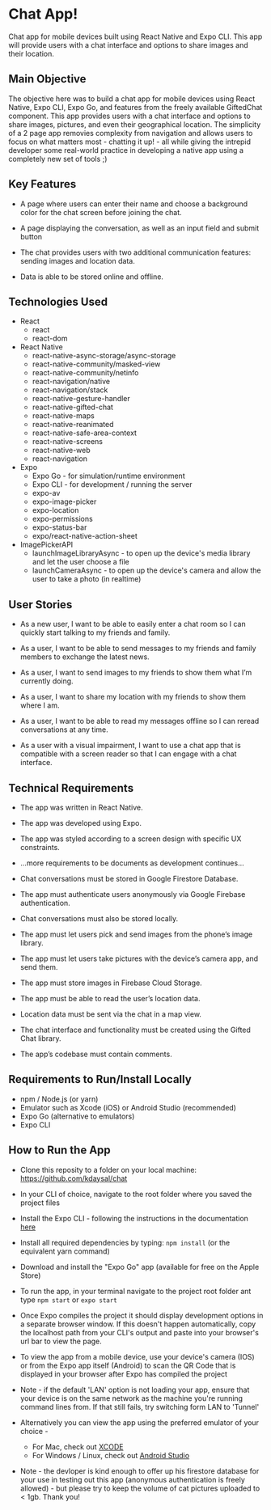 # Chat App!
 Chat app for mobile devices built using React Native and Expo CLI. This app will provide users with a chat interface and options to share images and their location.

## Main Objective

The objective here was to build a chat app for mobile devices using React Native, Expo CLI, Expo Go, and features from the freely available GiftedChat component. This app provides users with a chat interface and options to share images, pictures, and even their geographical location. The simplicity of a 2 page app removies complexity from navigation and allows users to focus on what matters most - chatting it up! - all while giving the intrepid developer some real-world practice in developing a native app using a completely new set of tools ;)

## Key Features

* A page where users can enter their name and choose a background color for the chat screen
before joining the chat.

* A page displaying the conversation, as well as an input field and submit button

* The chat provides users with two additional communication features: sending images
and location data.

* Data is able to be stored online and offline.

## Technologies Used

* React
    * react
    * react-dom
* React Native
    * react-native-async-storage/async-storage
    * react-native-community/masked-view
    * react-native-community/netinfo
    * react-navigation/native
    * react-navigation/stack
    * react-native-gesture-handler
    * react-native-gifted-chat
    * react-native-maps
    * react-native-reanimated
    * react-native-safe-area-context
    * react-native-screens
    * react-native-web
    * react-navigation
* Expo
    * Expo Go - for simulation/runtime environment
    * Expo CLI - for development / running the server
    * expo-av
    * expo-image-picker
    * expo-location
    * expo-permissions
    * expo-status-bar
    * expo/react-native-action-sheet
* ImagePickerAPI
    * launchImageLibraryAsync - to open up the device's media library and let the user choose a file
    * launchCameraAsync - to open up the device's camera and allow the user to take a photo (in realtime)

## User Stories

* As a new user, I want to be able to easily enter a chat room so I can quickly start talking to my
friends and family.

* As a user, I want to be able to send messages to my friends and family members to exchange
the latest news.

* As a user, I want to send images to my friends to show them what I’m currently doing.

* As a user, I want to share my location with my friends to show them where I am.

* As a user, I want to be able to read my messages offline so I can reread conversations at any
time.

* As a user with a visual impairment, I want to use a chat app that is compatible with a screen
reader so that I can engage with a chat interface.


## Technical Requirements

* The app was written in React Native.

* The app was developed using Expo.

* The app was styled according to a screen design with specific UX constraints.

* ...more requirements to be documents as development continues...

* Chat conversations must be stored in Google Firestore Database.

* The app must authenticate users anonymously via Google Firebase authentication.

* Chat conversations must also be stored locally.

* The app must let users pick and send images from the phone’s image library.

* The app must let users take pictures with the device’s camera app, and send them.

* The app must store images in Firebase Cloud Storage.

* The app must be able to read the user’s location data.

* Location data must be sent via the chat in a map view.

* The chat interface and functionality must be created using the Gifted Chat library.

* The app’s codebase must contain comments.

## Requirements to Run/Install Locally

* npm / Node.js (or yarn)
* Emulator such as Xcode (iOS) or Android Studio (recommended)
* Expo Go (alternative to emulators)
* Expo CLI

## How to Run the App

* Clone this reposity to a folder on your local machine: https://github.com/kdaysal/chat
* In your CLI of choice, navigate to the root folder where you saved the project files
* Install the Expo CLI - following the instructions in the documentation [here](https://docs.expo.dev/get-started/installation/)
* Install all required dependencies by typing: `npm install` (or the equivalent yarn command)
* Download and install the "Expo Go" app (available for free on the Apple Store)
* To run the app, in your terminal navigate to the project root folder ant type `npm start` or `expo start` 
* Once Expo compiles the project it should display development options in a separate browser window. If this doesn't happen automatically, copy the localhost path from your CLI's output and paste into your browser's url bar to view the page.
* To view the app from a mobile device, use your device's camera (IOS) or from the Expo app itself (Android) to scan the QR Code that is displayed in your browser after Expo has compiled the project
* Note - if the default 'LAN' option is not loading your app, ensure that your device is on the same network as the machine you're running command lines from. If that still fails, try switching form LAN to 'Tunnel'
* Alternatively you can view the app using the preferred emulator of your choice - 
    * For Mac, check out [XCODE](https://developer.apple.com/library/archive/documentation/IDEs/Conceptual/iOS_Simulator_Guide/GettingStartedwithiOSSimulator/GettingStartedwithiOSSimulator.html)
    * For Windows / Linux, check out [Android Studio](https://developer.android.com/studio)

* Note - the devloper is kind enough to offer up his firestore database for your use in testing out this app (anonymous authentication is freely allowed) - but please try to keep the volume of cat pictures uploaded to < 1gb. Thank you!